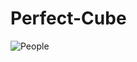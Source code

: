 # Perfect-Cube

<img src="https://github.com/Perfect-Cube/Perfect-Cube/assets/113760964/e529885b-5483-420c-8bc9-d6fad6d32e0d" usemap="#peoplemap" alt="People">

<map name="peoplemap">
  <area target="" alt="Aakarshit" title="Aakarshit" href="https://github.com/Ark50001" coords="2007,484,950 2872" shape="rect">
  <area target="" alt="Ayush" title="Ayush" href="https://github.com/Ayushverma135" coords="2022 478,3100 3018.2555,763,2555.722" shape="rect">
  <area target="" alt="Bhaskar" title="Bhaskar" href="https://github.com/Banner-19" coords="49,487,930,2904 930 2880,779 1230" shape="rect">
</map>
